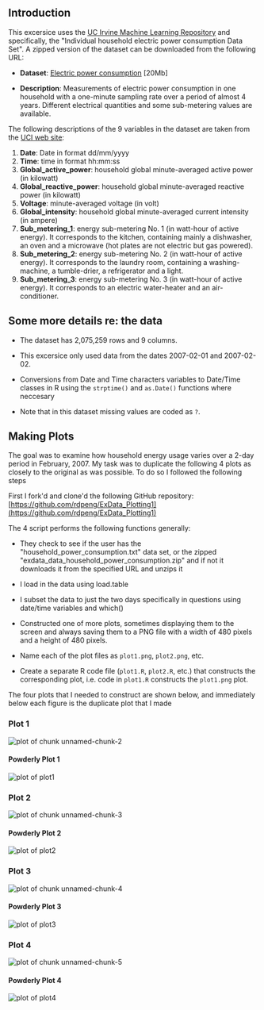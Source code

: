 ## Introduction

This excersice uses the <a href="http://archive.ics.uci.edu/ml/">UC Irvine Machine
Learning Repository</a> and specifically, the "Individual household
electric power consumption Data Set". A zipped version of the dataset can be downloaded from the following URL:


* <b>Dataset</b>: <a href="https://d396qusza40orc.cloudfront.net/exdata%2Fdata%2Fhousehold_power_consumption.zip">Electric power consumption</a> [20Mb]

* <b>Description</b>: Measurements of electric power consumption in
one household with a one-minute sampling rate over a period of almost
4 years. Different electrical quantities and some sub-metering values
are available.


The following descriptions of the 9 variables in the dataset are taken
from
the <a href="https://archive.ics.uci.edu/ml/datasets/Individual+household+electric+power+consumption">UCI
web site</a>:

<ol>
<li><b>Date</b>: Date in format dd/mm/yyyy </li>
<li><b>Time</b>: time in format hh:mm:ss </li>
<li><b>Global_active_power</b>: household global minute-averaged active power (in kilowatt) </li>
<li><b>Global_reactive_power</b>: household global minute-averaged reactive power (in kilowatt) </li>
<li><b>Voltage</b>: minute-averaged voltage (in volt) </li>
<li><b>Global_intensity</b>: household global minute-averaged current intensity (in ampere) </li>
<li><b>Sub_metering_1</b>: energy sub-metering No. 1 (in watt-hour of active energy). It corresponds to the kitchen, containing mainly a dishwasher, an oven and a microwave (hot plates are not electric but gas powered). </li>
<li><b>Sub_metering_2</b>: energy sub-metering No. 2 (in watt-hour of active energy). It corresponds to the laundry room, containing a washing-machine, a tumble-drier, a refrigerator and a light. </li>
<li><b>Sub_metering_3</b>: energy sub-metering No. 3 (in watt-hour of active energy). It corresponds to an electric water-heater and an air-conditioner.</li>
</ol>

## Some more details re: the data

* The dataset has 2,075,259 rows and 9 columns. 

* This excersice only used data from the dates 2007-02-01 and
2007-02-02.

* Conversions from Date and Time characters variables to
Date/Time classes in R using the `strptime()` and `as.Date()`
functions where neccesary

* Note that in this dataset missing values are coded as `?`.

## Making Plots

The goal was to examine how household energy usage
varies over a 2-day period in February, 2007. My task was to duplicate the following 4 plots as closely to the original as was possible. To do so I followed the following steps

First I fork'd and clone'd the following GitHub repository:
[https://github.com/rdpeng/ExData_Plotting1](https://github.com/rdpeng/ExData_Plotting1)

The 4 script performs the following functions generally:

* They check to see if the user has the "household_power_consumption.txt" data set, 
or the zipped "exdata_data_household_power_consumption.zip" and if not it downloads it from the 
specified URL and unzips it

* I load in the data using load.table

* I subset the data to just the two days specifically in questions using date/time variables and which()

* Constructed one of more plots, sometimes displaying them to the screen and always saving 
them to a PNG file with a width of 480 pixels and a height of 480 pixels.

* Name each of the plot files as `plot1.png`, `plot2.png`, etc.

* Create a separate R code file (`plot1.R`, `plot2.R`, etc.) that
constructs the corresponding plot, i.e. code in `plot1.R` constructs
the `plot1.png` plot. 


The four plots that I needed to construct are shown below, and immediately below each figure
is the duplicate plot that I made


### Plot 1

![plot of chunk unnamed-chunk-2](figure/unnamed-chunk-2.png) 

#### Powderly Plot 1

![plot of plot1](plot1.png) 

### Plot 2

![plot of chunk unnamed-chunk-3](figure/unnamed-chunk-3.png) 

#### Powderly Plot 2

![plot of plot2](plot2.png) 

### Plot 3

![plot of chunk unnamed-chunk-4](figure/unnamed-chunk-4.png) 

#### Powderly Plot 3

![plot of plot3](plot3.png) 


### Plot 4

![plot of chunk unnamed-chunk-5](figure/unnamed-chunk-5.png) 

#### Powderly Plot 4

![plot of plot4](plot4.png) 
